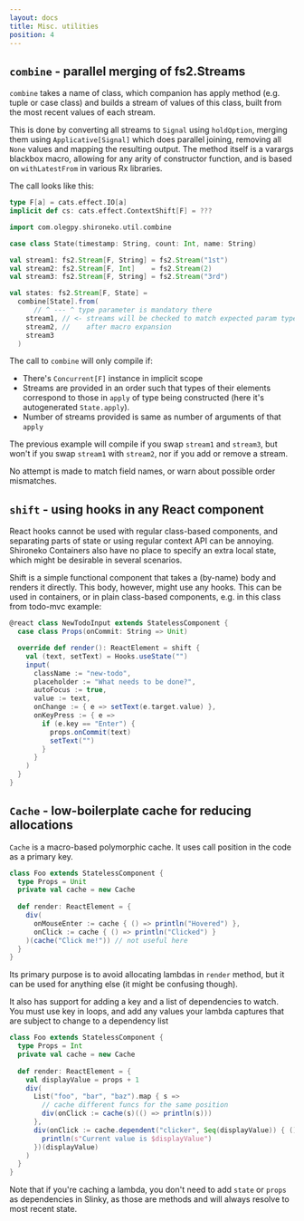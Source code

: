 ```yaml
---
layout: docs
title: Misc. utilities
position: 4
---
```


## `combine` - parallel merging of fs2.Streams
`combine` takes a name of class, which companion has apply
method (e.g. tuple or case class) and builds a stream of values
of this class, built from the most recent values of each stream.

This is done by converting all streams to `Signal` using `holdOption`,
merging them using `Applicative[Signal]` which does parallel joining,
removing all `None` values and mapping the resulting output. The method
itself is a varargs blackbox macro, allowing for any arity of
constructor function, and is based on `withLatestFrom` in various Rx
libraries.

The call looks like this:

```scala mdoc:js:shared:invisible
type F[a] = cats.effect.IO[a]
implicit def cs: cats.effect.ContextShift[F] = ???

```
```scala mdoc:js:shared
import com.olegpy.shironeko.util.combine

case class State(timestamp: String, count: Int, name: String)

val stream1: fs2.Stream[F, String] = fs2.Stream("1st")
val stream2: fs2.Stream[F, Int]    = fs2.Stream(2)
val stream3: fs2.Stream[F, String] = fs2.Stream("3rd")

val states: fs2.Stream[F, State] =
  combine[State].from(
      // ^ --- ^ type parameter is mandatory there
    stream1, // <- streams will be checked to match expected param type
    stream2, //    after macro expansion
    stream3
  )
```

The call to `combine` will only compile if:
- There's `Concurrent[F]` instance in implicit scope
- Streams are provided in an order such that types of their elements
  correspond to those in `apply` of type being constructed
  (here it's autogenerated `State.apply`).
- Number of streams provided is same as number of arguments of that `apply` 
  
The previous example will compile if you swap `stream1` and `stream3`,
but won't if you swap `stream1` with `stream2`, nor if you add or remove
a stream.

No attempt is made to match field names, or warn about possible order
mismatches.

## `shift` - using hooks in any React component
React hooks cannot be used with regular class-based components, and
separating parts of state or using regular context API can be annoying.
Shironeko Containers also have no place to specify an extra local state,
which might be desirable in several scenarios.

Shift is a simple functional component that takes a (by-name) body
and renders it directly. This body, however, might use any hooks. This
can be used in containers, or in plain class-based components, e.g.
in this class from todo-mvc example:
```scala
@react class NewTodoInput extends StatelessComponent {
  case class Props(onCommit: String => Unit)

  override def render(): ReactElement = shift {
    val (text, setText) = Hooks.useState("")
    input(
      className := "new-todo",
      placeholder := "What needs to be done?",
      autoFocus := true,
      value := text,
      onChange := { e => setText(e.target.value) },
      onKeyPress := { e =>
        if (e.key == "Enter") {
          props.onCommit(text)
          setText("")
        }
      }
    )
  }
}
```

## `Cache` - low-boilerplate cache for reducing allocations

`Cache` is a macro-based polymorphic cache. It uses
call position in the code as a primary key.

<!--TODO check inference-->
```scala
class Foo extends StatelessComponent { 
  type Props = Unit
  private val cache = new Cache
  
  def render: ReactElement = {
    div(
      onMouseEnter := cache { () => println("Hovered") },
      onClick := cache { () => println("Clicked") }
    )(cache("Click me!")) // not useful here
  }
}
```

Its primary purpose is to avoid allocating lambdas in `render`
method, but it can be used for anything else (it might be confusing
though).

It also has support for adding a key and a list of dependencies to
watch. You must use key in loops, and add any values your lambda
captures that are subject to change to a dependency list

```scala
class Foo extends StatelessComponent { 
  type Props = Int
  private val cache = new Cache
  
  def render: ReactElement = {
    val displayValue = props + 1
    div(
      List("foo", "bar", "baz").map { s =>
        // cache different funcs for the same position
        div(onClick := cache(s)(() => println(s)))
      },
      div(onClick := cache.dependent("clicker", Seq(displayValue)) { () =>
        println(s"Current value is $displayValue")
      })(displayValue)
    )
  }
}
```
Note that if you're caching a lambda, you don't need to add `state` or
`props` as dependencies in Slinky, as those are methods and will always
resolve to most recent state.
